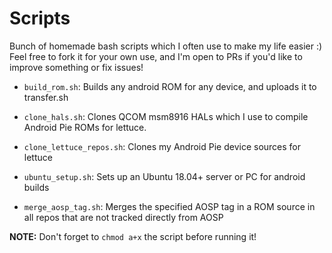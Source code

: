Scripts
=========

Bunch of homemade bash scripts which I often use to make my life easier :)  
Feel free to fork it for your own use, and I'm open to PRs if you'd like to improve something or fix issues!

* `build_rom.sh`: Builds any android ROM for any device, and uploads it to transfer.sh

* `clone_hals.sh`: Clones QCOM msm8916 HALs which I use to compile Android Pie ROMs for lettuce.

* `clone_lettuce_repos.sh`: Clones my Android Pie device sources for lettuce

* `ubuntu_setup.sh`: Sets up an Ubuntu 18.04+ server or PC for android builds

* `merge_aosp_tag.sh`: Merges the specified AOSP tag in a ROM source in all repos that are not tracked directly from AOSP

__NOTE:__ Don't forget to `chmod a+x` the script before running it!

